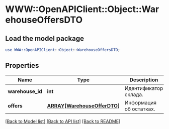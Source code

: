 # WWW::OpenAPIClient::Object::WarehouseOffersDTO

## Load the model package
```perl
use WWW::OpenAPIClient::Object::WarehouseOffersDTO;
```

## Properties
Name | Type | Description | Notes
------------ | ------------- | ------------- | -------------
**warehouse_id** | **int** | Идентификатор склада. | 
**offers** | [**ARRAY[WarehouseOfferDTO]**](WarehouseOfferDTO.md) | Информация об остатках. | 

[[Back to Model list]](../README.md#documentation-for-models) [[Back to API list]](../README.md#documentation-for-api-endpoints) [[Back to README]](../README.md)


